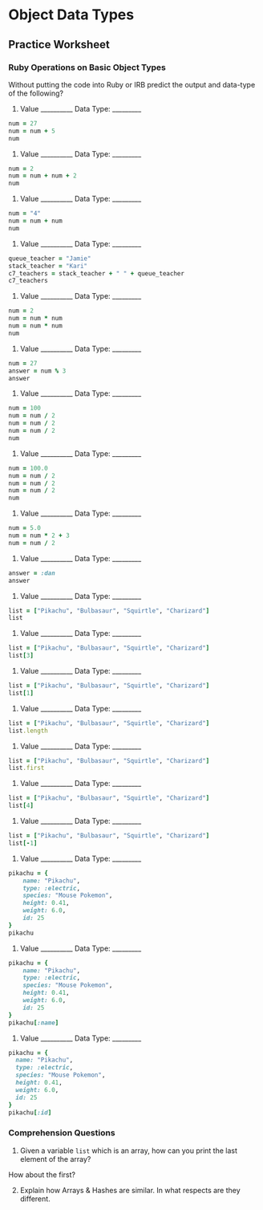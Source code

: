 
# Object Data Types
## Practice Worksheet


### Ruby Operations on Basic Object Types

Without putting the code into Ruby or IRB predict the output and data-type of the following?

1.  Value __________   Data Type: _________  

  ```ruby
  num = 27
  num = num + 5
  num
  ```

1.  Value __________   Data Type: _________  


  ```ruby
  num = 2
  num = num + num + 2
  num
  ```
1.  Value __________   Data Type: _________  

	 
  ```ruby
  num = "4"
  num = num + num
  num
  ```

1.  Value __________   Data Type: _________  

  ```ruby
  queue_teacher = "Jamie"
  stack_teacher = "Kari"
  c7_teachers = stack_teacher + " " + queue_teacher
  c7_teachers
  ```

1.  Value __________   Data Type: _________  

  ```ruby
  num = 2
  num = num * num
  num = num * num
  num
  ```

1.  Value __________   Data Type: _________  

  ```ruby
  num = 27
  answer = num % 3
  answer
  ```

1.  Value __________   Data Type: _________  

  ```ruby
  num = 100
  num = num / 2
  num = num / 2
  num = num / 2
  num
  ```

1.  Value __________   Data Type: _________  

  ```ruby
  num = 100.0
  num = num / 2
  num = num / 2
  num = num / 2
  num
  ```

1.  Value __________   Data Type: _________  

  ```ruby
  num = 5.0
  num = num * 2 + 3
  num = num / 2
  ```

1.  Value __________   Data Type: _________  

  ```ruby
  answer = :dan
  answer
  ```

1.  Value __________   Data Type: _________  

  ```ruby
  list = ["Pikachu", "Bulbasaur", "Squirtle", "Charizard"]
  list
  ```

1.  Value __________   Data Type: _________  

  ```ruby
  list = ["Pikachu", "Bulbasaur", "Squirtle", "Charizard"]
  list[3]
  ```

1.  Value __________   Data Type: _________  

  ```ruby
  list = ["Pikachu", "Bulbasaur", "Squirtle", "Charizard"]
  list[1]
  ```

1.  Value __________   Data Type: _________  

  ```ruby
  list = ["Pikachu", "Bulbasaur", "Squirtle", "Charizard"]
  list.length
  ```

1.  Value __________   Data Type: _________  

  ```ruby
  list = ["Pikachu", "Bulbasaur", "Squirtle", "Charizard"]
  list.first
  ```

1.  Value __________   Data Type: _________  

  ```ruby
  list = ["Pikachu", "Bulbasaur", "Squirtle", "Charizard"]
  list[4]
  ```

1.  Value __________   Data Type: _________  

  ```ruby
  list = ["Pikachu", "Bulbasaur", "Squirtle", "Charizard"]
  list[-1]
  ```

1.  Value __________   Data Type: _________  

  ```ruby
  pikachu = {
	  name: "Pikachu",
	  type: :electric,
	  species: "Mouse Pokemon",
	  height: 0.41,
	  weight: 6.0,
	  id: 25
  }
  pikachu
  ```

1.  Value __________   Data Type: _________  

  ```ruby
  pikachu = {
	  name: "Pikachu",
	  type: :electric,
	  species: "Mouse Pokemon",
	  height: 0.41,
	  weight: 6.0,
	  id: 25
  }
  pikachu[:name]
  ```

1.  Value __________   Data Type: _________  

  ```ruby
  pikachu = {
    name: "Pikachu",
    type: :electric,
    species: "Mouse Pokemon",
    height: 0.41,
    weight: 6.0,
    id: 25
  }
  pikachu[:id]
  ```


### Comprehension Questions

1.  Given a variable `list` which is an array, how can you print the last element of the array?   

How about the first?


2.  Explain how Arrays & Hashes are similar.  In what respects are they different.  


